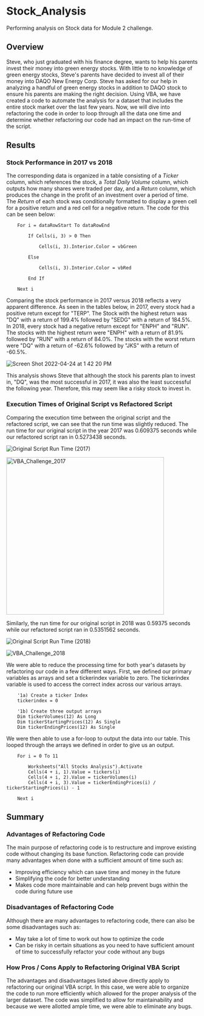 # Stock_Analysis
Performing analysis on Stock data for Module 2 challenge.

## Overview

Steve, who just graduated with his finance degree, wants to help his parents invest their money into green energy stocks. With little to no knowledge of green energy stocks, Steve's parents have decided to invest all of their money into DAQO New Energy Corp. Steve has asked for our help in analyzing a handful of green energy stocks in addition to DAQO stock to ensure his parents are making the right decision. Using VBA, we have created a code to automate the analysis for a dataset that includes the entire stock market over the last few years. Now, we will dive into refactoring the code in order to loop through all the data one time and determine whether refactoring our code had an impact on the run-time of the script.

## Results

### Stock Performance in 2017 vs 2018

The corresponding data is organized in a table consisting of a _Ticker_ column, which references the stock, a _Total Daily Volume_ column, which outputs how many shares were traded per day, and a _Return_ column, which produces the change in the profit of an investment over a period of time. The _Return_ of each stock was conditionally formatted to display a green cell for a positive return and a red cell for a negative return. The code for this can be seen below:

```
    For i = dataRowStart To dataRowEnd
        
        If Cells(i, 3) > 0 Then
            
            Cells(i, 3).Interior.Color = vbGreen
            
        Else
        
            Cells(i, 3).Interior.Color = vbRed
            
        End If
        
    Next i
 ```

Comparing the stock performance in 2017 versus 2018 reflects a very apparent difference. As seen in the tables below, in 2017, every stock had a positive return except for "TERP". The Stock with the highest return was "DQ" with a return of 199.4% followed by "SEDG" with a return of 184.5%. In 2018, every stock had a negative return except for "ENPH" and "RUN". The stocks with the highest return were "ENPH" with a return of 81.9% followed by "RUN" with a return of 84.0%. The stocks with the worst return were "DQ" with a return of -62.6% followed by "JKS" with a return of -60.5%. 

![Screen Shot 2022-04-24 at 1 42 20 PM](https://user-images.githubusercontent.com/101564349/164989337-2b089025-579a-4b6a-a7a6-9ab1685c8e44.png)

This analysis shows Steve that although the stock his parents plan to invest in, "DQ", was the most successful in 2017, it was also the least successful the following year. Therefore, this may seem like a risky stock to invest in. 

### Execution Times of Original Script vs Refactored Script

Comparing the execution time between the original script and the refactored script, we can see that the run time was slightly reduced. The run time for our original script in the year 2017 was 0.609375 seconds while our refactored script ran in 0.5273438 seconds. 

![Original Script Run Time (2017)](https://user-images.githubusercontent.com/101564349/164990687-ef449190-a7e9-4b24-aba8-628b81a05cc1.png)

<img width="415" alt="VBA_Challenge_2017" src="https://user-images.githubusercontent.com/101564349/164990791-ab3e6774-38eb-42e6-abe8-e1581929040b.png">

Similarly, the run time for our original script in 2018 was 0.59375 seconds while our refactored script ran in 0.5351562 seconds.

![Original Script Run Time (2018)](https://user-images.githubusercontent.com/101564349/164990852-05f73091-2b3a-4bca-8c09-6107ffaf2473.png)

![VBA_Challenge_2018](https://user-images.githubusercontent.com/101564349/164990878-63f476e8-6421-430d-b3bd-85ae9d36a42f.png)

We were able to reduce the processing time for both year's datasets by refactoring our code in a few different ways. First, we defined our primary variables as arrays and set a tickerindex variable to zero. The tickerindex variable is used to access the correct index across our various arrays. 

```
    '1a) Create a ticker Index
    tickerindex = 0

    '1b) Create three output arrays
    Dim tickerVolumes(12) As Long
    Dim tickerStartingPrices(12) As Single
    Dim tickerEndingPrices(12) As Single
```
We were then able to use a for-loop to output the data into our table. This looped through the arrays we defined in order to give us an output. 

```
    For i = 0 To 11
        
        Worksheets("All Stocks Analysis").Activate
        Cells(4 + i, 1).Value = tickers(i)
        Cells(4 + i, 2).Value = tickerVolumes(i)
        Cells(4 + i, 3).Value = tickerEndingPrices(i) / tickerStartingPrices(i) - 1
        
    Next i
```

## Summary

### Advantages of Refactoring Code
The main purpose of refactoring code is to restructure and improve existing code without changing its base function. Refactoring code can provide many advantages when done with a sufficient amount of time such as:
* Improving efficiency which can save time and money in the future
* Simplifying the code for better understanding
* Makes code more maintainable and can help prevent bugs within the code during future use

### Disadvantages of Refactoring Code
Although there are many advantages to refactoring code, there can also be some disadvantages such as:
* May take a lot of time to work out how to optimize the code
* Can be risky in certain situations as you need to have sufficient amount of time to successfully refactor your code without any bugs

### How Pros / Cons Apply to Refactoring Original VBA Script
The advantages and disadvantages listed above directly apply to refactoring our original VBA script. In this case, we were able to organize the code to run more efficiently which allowed for the proper analysis of the larger dataset. The code was simplified to allow for maintainability and because we were allotted ample time, we were able to eliminate any bugs. 

